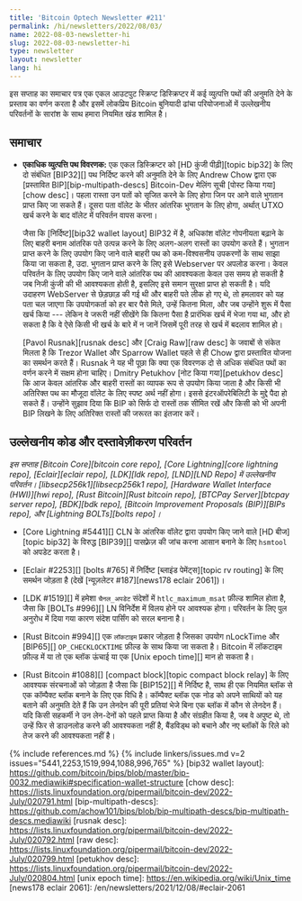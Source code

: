 ```yaml
---
title: 'Bitcoin Optech Newsletter #211'
permalink: /hi/newsletters/2022/08/03/
name: 2022-08-03-newsletter-hi
slug: 2022-08-03-newsletter-hi
type: newsletter
layout: newsletter
lang: hi
---
```

इस सप्ताह का समाचार पत्र एक एकल आउटपुट स्क्रिप्ट डिस्क्रिप्टर में कई व्युत्पत्ति पथों की अनुमति देने के
प्रस्ताव का वर्णन करता है और इसमें लोकप्रिय Bitcoin बुनियादी ढांचा परियोजनाओं में उल्लेखनीय परिवर्तनों
के सारांश के साथ हमारा नियमित खंड शामिल है।

## समाचार

- **<!--multiple-derivation-path-descriptors-->एकाधिक व्युत्पत्ति पथ विवरणक:** एक एकल डिस्क्रिप्टर को
  [HD कुंजी पीढ़ी][topic bip32] के लिए दो संबंधित [BIP32][] पथ निर्दिष्ट करने की अनुमति देने के लिए Andrew Chow
  द्वारा एक [प्रस्तावित BIP][bip-multipath-descs] Bitcoin-Dev मेलिंग सूची [पोस्ट किया गया][chow desc]। पहला
  रास्ता उन पतों को सृजित करने के लिए होगा जिन पर आने वाले भुगतान प्राप्त किए जा सकते हैं। दूसरा पता वॉलेट के भीतर आंतरिक
  भुगतान के लिए होगा, अर्थात् UTXO खर्च करने के बाद वॉलेट में परिवर्तन वापस करना।

    जैसा कि [निर्दिष्ट][bip32 wallet layout] BIP32 में है, अधिकांश वॉलेट गोपनीयता बढ़ाने के
    लिए बाहरी बनाम आंतरिक पते उत्पन्न करने के लिए अलग-अलग रास्तों का उपयोग करते हैं। भुगतान प्राप्त
    करने के लिए उपयोग किए जाने वाले बाहरी पथ को कम-विश्वसनीय उपकरणों के साथ साझा किया जा सकता
    है, उदा. भुगतान प्राप्त करने के लिए इसे Webserver पर अपलोड करना। केवल परिवर्तन के लिए
    उपयोग किए जाने वाले आंतरिक पथ की आवश्यकता केवल उस समय हो सकती है जब निजी
    कुंजी की भी आवश्यकता होती है, इसलिए इसे समान सुरक्षा प्राप्त हो सकती है। यदि उदाहरण WebServer
    से छेड़छाड़ की गई थी और बाहरी पते लीक हो गए थे, तो हमलावर को यह पता चल जाएगा कि
    उपयोगकर्ता को हर बार पैसे मिले, उन्हें कितना मिला, और जब उन्होंने शुरू में पैसा खर्च किया ---
    लेकिन वे जरूरी नहीं सीखेंगे कि कितना पैसा है प्रारंभिक खर्च में भेजा गया था, और हो सकता है कि वे
    ऐसे किसी भी खर्च के बारे में न जानें जिसमें पूरी तरह से खर्च में बदलाव शामिल हो।

    [Pavol Rusnak][rusnak desc] और [Craig Raw][raw desc] के जवाबों से
    संकेत मिलता है कि Trezor Wallet और Sparrow Wallet पहले से ही Chow द्वारा प्रस्तावित योजना
    का समर्थन करते हैं। Rusnak ने यह भी पूछा कि क्या एक विवरणक दो से अधिक संबंधित पथों का वर्णन करने
    में सक्षम होना चाहिए। Dmitry Petukhov [नोट किया गया][petukhov desc] कि आज केवल आंतरिक और
    बाहरी रास्तों का व्यापक रूप से उपयोग किया जाता है और किसी भी अतिरिक्त पथ का मौजूदा वॉलेट के लिए स्पष्ट
    अर्थ नहीं होगा। इससे इंटरऑपरेबिलिटी के मुद्दे पैदा हो सकते हैं। उन्होंने सुझाव दिया कि BIP को सिर्फ दो रास्तों
    तक सीमित रखें और किसी को भी अपनी BIP लिखने के लिए अतिरिक्त रास्तों की जरूरत का इंतजार करें।

## उल्लेखनीय कोड और दस्तावेज़ीकरण परिवर्तन

*इस सप्ताह [Bitcoin Core][bitcoin core repo], [Core Lightning][core lightning repo],
[Eclair][eclair repo], [LDK][ldk repo], [LND][LND Repo] में उल्लेखनीय परिवर्तन।
[libsecp256k1][libsecp256k1 repo], [Hardware Wallet Interface (HWI)][hwi repo],
[Rust Bitcoin][Rust bitcoin repo], [BTCPay Server][btcpay server repo], [BDK][bdk repo],
[Bitcoin Improvement Proposals (BIP)][BIPs repo], और [Lightning BOLTs][bolts repo]।*

- [Core Lightning #5441][] CLN के आंतरिक वॉलेट द्वारा उपयोग किए जाने वाले [HD बीज][topic bip32] के विरुद्ध [BIP39][]
  पासफ़्रेज़ की जांच करना आसान बनाने के लिए `hsmtool` को अपडेट करता है।

- [Eclair #2253][] [bolts #765] में निर्दिष्ट [ब्लाइंड पेमेंट्स][topic rv routing] के लिए समर्थन जोड़ता है
  (देखें [न्यूज़लेटर #187][news178 eclair 2061])।

- [LDK #1519][] में हमेशा `चैनल_अपडेट` संदेशों में `htlc_maximum_msat` फ़ील्ड शामिल होता है, जैसा कि
  [BOLTs #996][] LN विनिर्देश में विलय होने पर आवश्यक होगा। परिवर्तन के लिए पुल अनुरोध में दिया गया कारण
  संदेश पार्सिंग को सरल बनाना है।

- [Rust Bitcoin #994][] एक `लॉकटाइम` प्रकार जोड़ता है जिसका उपयोग nLockTime और [BIP65][] `OP_CHECKLOCKTIME`
  फ़ील्ड के साथ किया जा सकता है। Bitcoin में लॉकटाइम फ़ील्ड में या तो एक ब्लॉक ऊंचाई या एक [Unix epoch time][] मान हो सकता है।

- [Rust Bitcoin #1088][] [compact block][topic compact block relay] के लिए आवश्यक संरचनाओं को जोड़ता है जैसा कि
  [BIP152][] में निर्दिष्ट है, साथ ही एक नियमित ब्लॉक से एक कॉम्पैक्ट ब्लॉक बनाने के लिए एक विधि है। कॉम्पैक्ट ब्लॉक एक नोड को अपने
  साथियों को यह बताने की अनुमति देते हैं कि उन लेनदेन की पूरी प्रतियां भेजे बिना एक ब्लॉक में कौन से लेनदेन हैं। यदि किसी सहकर्मी ने
  उन लेन-देनों को पहले प्राप्त किया है और संग्रहीत किया है, जब वे अपुष्ट थे, तो उन्हें फिर से डाउनलोड करने की आवश्यकता
  नहीं है, बैंडविड्थ को बचाने और नए ब्लॉकों के रिले को तेज करने की आवश्यकता नहीं है।

{% include references.md %}
{% include linkers/issues.md v=2 issues="5441,2253,1519,994,1088,996,765" %}
[bip32 wallet layout]: https://github.com/bitcoin/bips/blob/master/bip-0032.mediawiki#specification-wallet-structure
[chow desc]: https://lists.linuxfoundation.org/pipermail/bitcoin-dev/2022-July/020791.html
[bip-multipath-descs]: https://github.com/achow101/bips/blob/bip-multipath-descs/bip-multipath-descs.mediawiki
[rusnak desc]: https://lists.linuxfoundation.org/pipermail/bitcoin-dev/2022-July/020792.html
[raw desc]: https://lists.linuxfoundation.org/pipermail/bitcoin-dev/2022-July/020799.html
[petukhov desc]: https://lists.linuxfoundation.org/pipermail/bitcoin-dev/2022-July/020804.html
[unix epoch time]: https://en.wikipedia.org/wiki/Unix_time
[news178 eclair 2061]: /en/newsletters/2021/12/08/#eclair-2061
